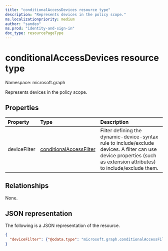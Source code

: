```yaml
---
title: "conditionalAccessDevices resource type"
description: "Represents devices in the policy scope."
ms.localizationpriority: medium
author: "sandeo"
ms.prod: "identity-and-sign-in"
doc_type: resourcePageType
---
```


# conditionalAccessDevices resource type

Namespace: microsoft.graph

Represents devices in the policy scope.

## Properties

| Property     | Type        | Description |
|:-------------|:------------|:------------|
| deviceFilter | [conditionalAccessFilter](conditionalaccessfilter.md) | Filter defining the dynamic-device-syntax rule to include/exclude devices. A filter can use device properties (such as extension attributes) to include/exclude them. |

## Relationships

None.

## JSON representation

The following is a JSON representation of the resource.

<!-- {
  "blockType": "resource",
  "optionalProperties": [
    "deviceFilter"
  ],
  "@odata.type": "microsoft.graph.conditionalAccessDevices",
  "baseType": null
}-->

```json
{
  "deviceFilter": {"@odata.type": "microsoft.graph.conditionalAccessFilter"}
}
```

<!-- uuid: 16cd6b66-4b1a-43a1-adaf-3a886856ed98
2019-02-04 14:57:30 UTC -->
<!-- {
  "type": "#page.annotation",
  "description": "conditionalAccessDevices resource",
  "keywords": "",
  "section": "documentation",
  "tocPath": ""
}-->


